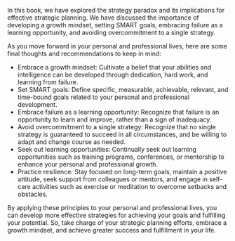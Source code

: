 
In this book, we have explored the strategy paradox and its implications for effective strategic planning. We have discussed the importance of developing a growth mindset, setting SMART goals, embracing failure as a learning opportunity, and avoiding overcommitment to a single strategy.

As you move forward in your personal and professional lives, here are some final thoughts and recommendations to keep in mind:

* Embrace a growth mindset: Cultivate a belief that your abilities and intelligence can be developed through dedication, hard work, and learning from failure.
* Set SMART goals: Define specific, measurable, achievable, relevant, and time-bound goals related to your personal and professional development.
* Embrace failure as a learning opportunity: Recognize that failure is an opportunity to learn and improve, rather than a sign of inadequacy.
* Avoid overcommitment to a single strategy: Recognize that no single strategy is guaranteed to succeed in all circumstances, and be willing to adapt and change course as needed.
* Seek out learning opportunities: Continually seek out learning opportunities such as training programs, conferences, or mentorship to enhance your personal and professional growth.
* Practice resilience: Stay focused on long-term goals, maintain a positive attitude, seek support from colleagues or mentors, and engage in self-care activities such as exercise or meditation to overcome setbacks and obstacles.

By applying these principles to your personal and professional lives, you can develop more effective strategies for achieving your goals and fulfilling your potential. So, take charge of your strategic planning efforts, embrace a growth mindset, and achieve greater success and fulfillment in your life.
